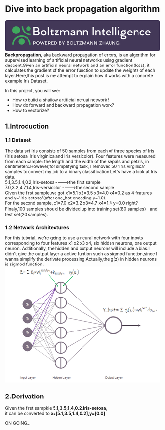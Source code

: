 # Dive into back propagation algorithm
![N|Solid](https://raw.githubusercontent.com/BoltzmannZhaung/Fashion-Boltzmann/master/img/logo5.png)
**Backpropagation**, aka backward propagation of errors, is an algorithm for supervised learning of artificial neural networks using gradient descent.Given an artificial neural network and an error function(loss), it calculates the gradient of the error function to update the weights of each layer.Here,this post is my attempt to explain how it works with a concrete example Iris Dataset. 

In this project, you will see:
  - How to build a shallow artificial nerual network?
  - How do forward and backward propagation work?
  - How to vectorize?
 
## 1.Introduction
### 1.1 Dataset
The data set Iris consists of 50 samples from each of three species of Iris (Iris setosa, Iris virginica and Iris versicolor). Four features were measured from each sample: the length and the width of the sepals and petals, in centimeters.However,for simplifying task, I removed 50  'Iris virginica' samples to convert my job to a binary classification.Let's have a look at Iris data.<br>
5.1,3.5,1.4,0.2,Iris-setosa ---->the first sample<br>
7.0,3.2,4.7,1.4,Iris-versicolor ---->the second sample<br>
Given the first sample,we got x1=5.1 x2=3.5 x3=4.0 x4=0.2 as 4 features and y='Iris-setosa'(after one_hot encoding y=1.0).<br>
For the second sample, x1=7.0 x2=3.2 x3=4.7 x4=1.4 y=0.0 right?<br>
Finaly,100 samples should be divided up into training set(80 samples） and test set(20 samples).<br>

### 1.2 Network Architectures
For this tutorial, we’re going to use a neural network with four inputs corresponding to four features x1 x2 x3 x4, six hidden neurons, one output neuron. Additionally, the hidden and output neurons will include a bias.I didn't give the output layer a active funtion such as sigmod function,since I wanna simplify the derivate processing.Actually,the g(z) in hidden neurons is sigmod function.
![N|Solid](https://raw.githubusercontent.com/BoltzmannZhaung/Backpropagation/master/img/architecture.PNG)


## 2.Derivation
Given the first sampkle **5.1,3.5,1.4,0.2,Iris-setosa**,<br>
it can be converted to **x=[5.1,3.5,1.4,0.2],y=[0.0]**

ON GOING...
